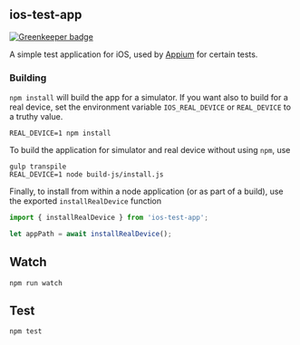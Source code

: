 ## ios-test-app

[![Greenkeeper badge](https://badges.greenkeeper.io/appium/ios-test-app.svg)](https://greenkeeper.io/)

A simple test application for iOS, used by [Appium](https://github.com/appium/appium) for certain tests.

### Building

`npm install` will build the app for a simulator. If you want also to build for a real device, set the environment variable `IOS_REAL_DEVICE` or `REAL_DEVICE` to a truthy value.

```
REAL_DEVICE=1 npm install
```

To build the application for simulator and real device without using `npm`, use

```
gulp transpile
REAL_DEVICE=1 node build-js/install.js
```

Finally, to install from within a node application (or as part of a build), use the
exported `installRealDevice` function

```js
import { installRealDevice } from 'ios-test-app';

let appPath = await installRealDevice();
```

## Watch

```
npm run watch
```

## Test

```
npm test
```
